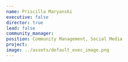 ```yaml
---
name: Priscilla Maryanski
executive: false
director: true
lead: false
community_manager:   
position: Community Management, Social Media
project:  
image: ../assets/default_exec_image.png
---
```

